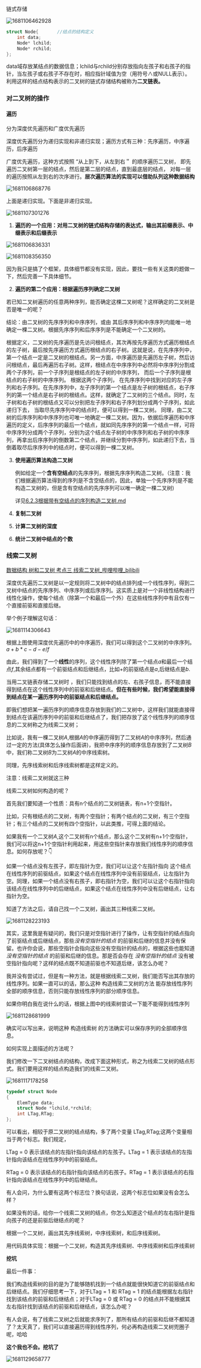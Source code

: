 链式存储

![1681106462928](链式存储.assets/1681106462928.png)

```cpp
struct Node{       //结点的结构定义
	int data;
	Node* lchild;
	Node* rchild; 
};
```

data域存放某结点的数据信息；lchild与rchild分别存放指向左孩子和右孩子的指针，当左孩子或右孩子不存在时，相应指针域值为空（用符号∧或NULL表示）。利用这样的结点结构表示的二叉树的链式存储结构被称为**二叉链表。**

### 对二叉树的操作

#### 遍历

分为深度优先遍历和广度优先遍历

深度优先遍历分为递归实现和非递归实现；遍历方式有三种：先序遍历，中序遍历，后序遍历

广度优先遍历，这种方式按照 “从上到下，从左到右＂ 的顺序遍历二叉树， 即先遍历二叉树第一层的结点，然后是第二层的结点，直到最底层的结点， 对每一层的遍历按照从左到右的次序进行。**层次遍历算法的实现可以借助队列这种数据结构**

![1681106868776](链式存储.assets/1681106868776.png)

上面是递归实现。下面是非递归实现。

![1681107301276](链式存储.assets/1681107301276.png)

1. **遍历的一个应用：对用二叉树的链式结构存储的表达式，输出其前缀表示、中缀表示和后缀表示**

![1681106836331](链式存储.assets/1681106836331.png)

![1681108356350](链式存储.assets/1681108356350.png)



因为我只是搞了个框架，具体细节都没有实现，因此，要找一些有关这类的题做一下，然后完善一下具体细节。

2. **遍历的第二个应用：根据遍历序列确定二叉树**

若已知二叉树遍历的任意两种序列，能否确定这棵二叉树呢？这样确定的二叉树是否是唯一的呢？

结论：由二叉树的先序序列和中序序列，或由 其后序序列和中序序列均能唯一地确定一棵二叉树。根据先序序列和后序序列是不能确定一个二叉树的。



  根据定义，二叉树的先序遍历是先访问根结点，其次再按先序遍历方式遍历根结点的左子树，最后按先序遍历方式遍历根结点的右子树。这就是说，在先序序列中，第一个结点一定是二叉树的根结点。另一方面，中序遍历是先遍历左子树，然后访问根结点，最后再遍历右子树。这样，根结点在中序序列中必然将中序序列分割成两个子序列，前一个子序列是根结点的左子树的中序序列， 而后一个子序列是根结点的右子树的中序序列。 根据这两个子序列， 在先序序列中找到对应的左子序列和右子序列。在先序序列中，左子序列的第一个结点是左子树的根结点，右子序列的第一个结点是右子树的根结点。这样，就确定了二叉树的三个结点。同时，左子树和右子树的根结点又可以分别把左子序列和右子序列划分成两个子序列，如此递归下去， 当取尽先序序列中的结点时，便可以得到一棵二叉树。
  同理，由二叉树的后序序列和中序序列也可唯一地确定一棵二叉树。因为，依据后序遍历和中序遍历的定义，后序序列的最后一个结点，就如同先序序列的第一个结点一样，可将中序序列分成两个子序列，分别为这个结点左子树的中序序列和右子树的中序序列，再拿出后序序列的倒数第二个结点，并继续分割中序序列，如此递归下去，当倒着取尽后序序列中的结点时，便可以得到一棵二叉树。

3. **使用遍历算法构造二叉树**

   例如给定一个**含有空结点**的先序序列，根据先序序列构造二叉树。（注意：我们根据遍历算法得到的序列是不含空结点的，因此，单独一个先序序列是不能构造二叉树的，但是含有空结点的先序序列可以唯一确定一棵二叉树)

   详见[6.2.3根据带有空结点的序列构造二叉树.md](./6.2.3根据带有空结点的序列构造二叉树.md)

4. **复制二叉树**

5. **计算二叉树的深度**

6. **统计二叉树中结点的个数**



### 线索二叉树

[数据结构 树和二叉树 考点三 线索二叉树_哔哩哔哩_bilibili](https://www.bilibili.com/video/BV1kd4y1471C/?spm_id_from=333.337.search-card.all.click&vd_source=5a374f315281b0338a0b7fd69b8b8e98)

深度优先遍历二叉树是以一定规则将二叉树中的结点排列成一个线性序列，得到二叉树中结点的先序序列、中序序列或后序序列。这实质上是对一个非线性结构进行线性化操作，使每个结点（除第一个和最后一个外）在这些线性序列中有且仅有一个直接前驱和直接后继。

举个例子理解这句话：

![1681114306643](链式存储.assets/1681114306643.png)

根据上图使用深度优先遍历中的中序遍历，我们可以得到这个二叉树的中序序列。$a+b*c-d-e/f$

由此，我们得到了一个**线性**的序列，这个线性序列除了第一个结点$a$和最后一个结点$f$,其余结点都有一个前驱结点和后继结点，比如$+$的前驱结点是$a$,后继结点是$b$.

当用二叉链表存储二叉树时 ，我们只能找到结点的左、右孩子信息，而不能直接得到结点在这个线性序列中的前驱和后继结点。**但在有些时候，我们希望能直接得到结点在某一遍历序列中的前驱结点和后继结点。**

即我们想把某一遍历序列的顺序信息存放到我们的二叉树中，这样我们就能直接得到结点在该遍历序列中的前驱和后继结点了，我们把存放了这个线性序列的顺序信息的二叉树称之为线索二叉树；

比如说，我有一棵二叉树$A$,根据$A$的中序遍历得到了二叉树$A$的中序序列，然后通过一定的方法(具体怎么操作后面讲)，我把中序序列的顺序信息存放到了二叉树$B$中，我们称二叉树$B$为二叉树$A$的中序线索树。

同理，先序线索树和后序线索树都是这样定义的。

注意：线索二叉树就这三种

线索二叉树如何构造的呢？

首先我们要知道一个性质：具有n个结点的二叉树链表，有n+1个空指针。

比如，只有根结点的二叉树，有两个空指针；有两个结点的二叉树，有三个空指针；有三个结点的二叉树有四个空指针，以此类推，可得上面的结论。

如果我有一个二叉树$A$,这个二叉树有n个结点，那么这个二叉树有n+1个空指针，我们可以将这n+1个空指针利用起来，用这些空指针来存放我们线性序列的顺序信息。如何存放呢？👇

如果一个结点没有左孩子，即左指针为空，我们可以让这个左指针指向 这个结点在线性序列的前驱结点，如果这个结点在线性序列中没有前驱结点，让左指针为空。同理，如果一个结点没有右孩子，即右指针为空，我们可以让这个右指针指向该结点在线性序列中的后继结点，如果这个结点在线性序列中没有后继结点，让右指针为空。

知道了方法之后，请自己找一个二叉树，画出其三种线索二叉树。

![1681128223193](链式存储.assets/1681128223193.png)



其实，这里我是有疑问的，我们只是对空指针进行了操作，让有空指针的结点指向了前驱结点或后继结点，那些*没有空指针的结点* 的前驱和后继的信息并没有保留。也许你会说，那些空指针会指向这些没有空指针的结点的，根据这些也能知道*没有空指针的结点* 的前驱和后继的信息。那是否会存在 *没有空指针的结点* 没有被空指针指向呢？这样的结点既不知道前驱也不知道后继，该怎么办呢？

我并没有尝试过，但是有一种方法，就是根据线索二叉树，我们能否写出其存放的线性序列。如果一直可以的话，那么这种 构造线索二叉树的方法 能存放线性序列全部的顺序信息，否则只能存放线性序列的部分顺序信息。

如果你明白我在说什么的话，根据上图中的线索树尝试一下能不能得到线性序列

![1681128681999](链式存储.assets/1681128681999.png)

确实可以写出来，说明这种 构造线索树 的方法确实可以保存序列的全部顺序信息。



如何实现上面描述的方法呢？

我们修改一下二叉树结点的结构，改成下面这种形式，称之为线索二叉树的结点形式。我们要用这样的结点构造我们的线索二叉树。

![1681117178258](链式存储.assets/1681117178258.png)

```cpp
typedef struct Node
{
    ElemType data;
    struct Node *lchild,*rchild;
    int LTag,RTag;
};
```

可以看出，相较于原二叉树的结点结构，多了两个变量 LTag,RTag;这两个变量相当于两个标志。我们规定，

LTag = 0 表示该结点的左指针指向该结点的左孩子。LTag = 1 表示该结点的左指针指向该结点在线性序列中的前驱结点。

RTag = 0 表示该结点的右指针指向该结点的右孩子。RTag = 1 表示该结点的右指针指向该结点在线性序列中的后继结点。

有人会问，为什么要有这两个标志位？换句话说，这两个标志位如果没有会怎么样？

如果没有的话，给你一个线索二叉树的结点，你怎么知道这个结点的左右指针是指向孩子的还是前驱后继结点的呢？

根据一个二叉树，画出其先序线索树，中序线索树，和后序线索树。





用代码具体实现：根据一个二叉树，构造其先序线索树、中序线索树和后序线索树



**挖坑**







最后一件事：

我们构造线索树的目的是为了能够随机找到一个结点就能很快知道它的前驱结点和后继结点。我们仔细思考一下，对于LTag = 1 和 RTag = 1 的结点能根据左右指针找到该结点的前驱和后继结点；对于LTag = 0 或 RTag = 0 的结点并不能根据其左右指针找到该结点的前驱和后继结点，该怎么办呢？

有人会说，有了线索二叉树之后就能求序列了，那所有结点的前驱和后继不都知道了？太天真了，我们可以直接遍历得到线性序列，何必再构造线索二叉树兜圈子呢，哈哈

**这个我也不会。挖坑了**

![1681129658777](链式存储.assets/1681129658777.png)
